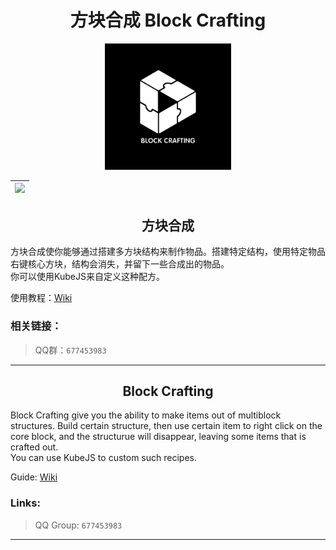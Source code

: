 <div align="center">

# 方块合成 Block Crafting

<img src="icon.png" width="40%" alt="Block Crafting Title Image">

<!-- | [![][curseforge-badge]][curseforge-download] | [![][modrinth-badge]][modrinth-download] | [![][discord-badge]][discord-link] |
| -------------------------------------------- | ---------------------------------------- | ---------------------------------- | -->
| [![][discord-badge]][discord-link] |
| ---------------------------------- |
</div>

<h2 align="center">方块合成</h2>

方块合成使你能够通过搭建多方块结构来制作物品。搭建特定结构，使用特定物品右键核心方块，结构会消失，并留下一些合成出的物品。  
你可以使用KubeJS来自定义这种配方。

使用教程：[Wiki](https://github.com/CPearl0/Block-Crafting/wiki)

### 相关链接：

> QQ群：`677453983`

---

<h2 align="center">Block Crafting</h2>

Block Crafting give you the ability to make items out of multiblock structures. Build certain structure, then use certain item to right click on the core block, and the structurue will disappear, leaving some items that is crafted out.  
You can use KubeJS to custom such recipes.

Guide: [Wiki](https://github.com/CPearl0/Block-Crafting/wiki)  

### Links:

> QQ Group: `677453983`

---

<!-- [curseforge-badge]: https://img.shields.io/curseforge/dt/{}?style=for-the-badge&logo=curseforge&label=CurseForge%20Downloads&labelColor=0d0d0d&color=ff784d
[curseforge-download]: https://www.curseforge.com/minecraft/modpacks/{}
[modrinth-badge]: https://img.shields.io/modrinth/dt/{}?style=for-the-badge&logo=modrinth&labelColor=16181c&color=17b85a
[modrinth-download]: https://modrinth.com/mod/{} -->
[discord-badge]: https://img.shields.io/discord/1203359505841389670?style=for-the-badge&logo=discord&label=discord&labelColor=2b2d31&color=23a55a
[discord-link]: https://discord.gg/EbRDmZmGKz

